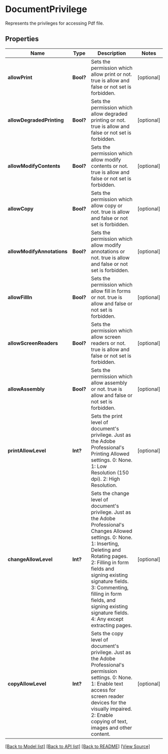 ﻿# DocumentPrivilege
Represents the privileges for accessing Pdf file.

## Properties
Name | Type | Description | Notes
------------ | ------------- | ------------- | -------------
**allowPrint** | **Bool?** | Sets the permission which allow print or not. true is allow and false or not set is forbidden. | [optional]
**allowDegradedPrinting** | **Bool?** | Sets the permission which allow degraded printing or not. true is allow and false or not set is forbidden. | [optional]
**allowModifyContents** | **Bool?** | Sets the permission which allow modify contents or not. true is allow and false or not set is forbidden. | [optional]
**allowCopy** | **Bool?** | Sets the permission which allow copy or not. true is allow and false or not set is forbidden. | [optional]
**allowModifyAnnotations** | **Bool?** | Sets the permission which allow modify annotations or not. true is allow and false or not set is forbidden. | [optional]
**allowFillIn** | **Bool?** | Sets the permission which allow fill in forms or not. true is allow and false or not set is forbidden. | [optional]
**allowScreenReaders** | **Bool?** | Sets the permission which allow screen readers or not. true is allow and false or not set is forbidden. | [optional]
**allowAssembly** | **Bool?** | Sets the permission which allow assembly or not. true is allow and false or not set is forbidden. | [optional]
**printAllowLevel** | **Int?** | Sets the print level of document's privilege. Just as the Adobe Professional's Printing Allowed settings. 0: None. 1: Low Resolution (150 dpi). 2: High Resolution. | [optional]
**changeAllowLevel** | **Int?** | Sets the change level of document's privilege. Just as the Adobe Professional's Changes Allowed settings. 0: None. 1: Inserting, Deleting and Rotating pages. 2: Filling in form fields and signing existing signature fields. 3: Commenting, filling in form fields, and signing existing signature fields. 4: Any except extracting pages. | [optional]
**copyAllowLevel** | **Int?** | Sets the copy level of document's privilege. Just as the Adobe Professional's permission settings. 0: None. 1: Enable text access for screen reader devices for the visually impaired. 2: Enable copying of text, images and other content. | [optional]

[[Back to Model list]](../README.md#documentation-for-models) [[Back to API list]](../README.md#documentation-for-api-endpoints) [[Back to README]](../README.md) [[View Source]](../AsposePdfCloud/Models/DocumentPrivilege.swift)

